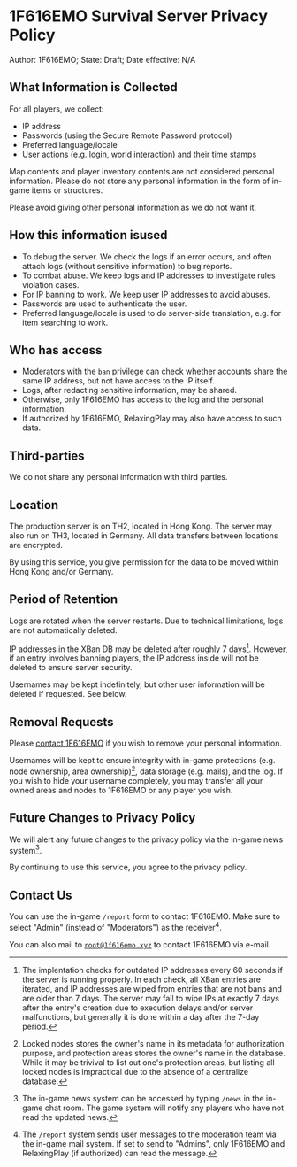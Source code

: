 # 1F616EMO Survival Server Privacy Policy

Author: 1F616EMO; State: Draft; Date effective: N/A

## What Information is Collected

For all players, we collect:

* IP address
* Passwords (using the Secure Remote Password protocol)
* Preferred language/locale
* User actions (e.g. login, world interaction) and their time stamps

Map contents and player inventory contents are not considered personal information. Please do not store any personal information in the form of in-game items or structures.

Please avoid giving other personal information as we do not want it.

## How this information isused

* To debug the server. We check the logs if an error occurs, and often attach logs (without sensitive information) to bug reports.
* To combat abuse. We keep logs and IP addresses to investigate rules violation cases.
* For IP banning to work. We keep user IP addresses to avoid abuses.
* Passwords are used to authenticate the user.
* Preferred language/locale is used to do server-side translation, e.g. for item searching to work.

## Who has access

* Moderators with the `ban` privilege can check whether accounts share the same IP address, but not have access to the IP itself.
* Logs, after redacting sensitive information, may be shared.
* Otherwise, only 1F616EMO has access to the log and the personal information.
* If authorized by 1F616EMO, RelaxingPlay may also have access to such data.

## Third-parties

We do not share any personal information with third parties.

## Location

The production server is on TH2, located in Hong Kong. The server may also run on TH3, located in Germany. All data transfers between locations are encrypted.

By using this service, you give permission for the data to be moved within Hong Kong and/or Germany.

## Period of Retention

Logs are rotated when the server restarts. Due to technical limitations, logs are not automatically deleted.

IP addresses in the XBan DB may be deleted after roughly 7 days[^1]. However, if an entry involves banning players, the IP address inside will not be deleted to ensure server security.

Usernames may be kept indefinitely, but other user information will be deleted if requested. See below.

## Removal Requests

Please [contact 1F616EMO](#contact-us) if you wish to remove your personal information.

Usernames will be kept to ensure integrity with in-game protections (e.g. node ownership, area ownership)[^2], data storage (e.g. mails), and the log. If you wish to hide your username completely, you may transfer all your owned areas and nodes to 1F616EMO or any player you wish.

## Future Changes to Privacy Policy

We will alert any future changes to the privacy policy via the in-game news system[^3].

By continuing to use this service, you agree to the privacy policy.

## Contact Us

You can use the in-game `/report` form to contact 1F616EMO. Make sure to select "Admin" (instead of "Moderators") as the receiver[^4].

You can also mail to [`root@1f616emo.xyz`](mailto:root@1f616emo.xyz) to contact 1F616EMO via e-mail.

[^1]: The implentation checks for outdated IP addresses every 60 seconds if the server is running properly. In each check, all XBan entries are iterated, and IP addresses are wiped from entries that are not bans and are older than 7 days. The server may fail to wipe IPs at exactly 7 days after the entry's creation due to execution delays and/or server malfunctions, but generally it is done within a day after the 7-day period.
[^2]: Locked nodes stores the owner's name in its metadata for authorization purpose, and protection areas stores the owner's name in the database. While it may be trivival to list out one's protection areas, but listing all locked nodes is impractical due to the absence of a centralize database.
[^3]: The in-game news system can be accessed by typing `/news` in the in-game chat room. The game system will notify any players who have not read the updated news.
[^4]: The `/report` system sends user messages to the moderation team via the in-game mail system. If set to send to "Admins", only 1F616EMO and RelaxingPlay (if authorized) can read the message.